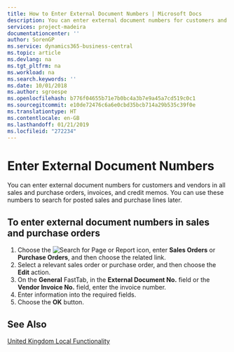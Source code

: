 ```yaml
---
title: How to Enter External Document Numbers | Microsoft Docs
description: You can enter external document numbers for customers and vendors in all sales and purchase orders, invoices, and credit memos. You can use these numbers to search for posted sales and purchase lines later.
services: project-madeira
documentationcenter: ''
author: SorenGP
ms.service: dynamics365-business-central
ms.topic: article
ms.devlang: na
ms.tgt_pltfrm: na
ms.workload: na
ms.search.keywords: ''
ms.date: 10/01/2018
ms.author: sgroespe
ms.openlocfilehash: b776f04655b71e7b0bc4a3b7e9a45a7cd519c0c1
ms.sourcegitcommit: e10de72476c6a6e0cbd35bcb714a29b535c39f0e
ms.translationtype: HT
ms.contentlocale: en-GB
ms.lasthandoff: 01/21/2019
ms.locfileid: "272234"
---
```

# <a name="enter-external-document-numbers"></a>Enter External Document Numbers
You can enter external document numbers for customers and vendors in all sales and purchase orders, invoices, and credit memos. You can use these numbers to search for posted sales and purchase lines later.  

## <a name="to-enter-external-document-numbers-in-sales-and-purchase-orders"></a>To enter external document numbers in sales and purchase orders  

1.  Choose the ![Search for Page or Report](../../media/ui-search/search_small.png "Search for Page or Report icon") icon, enter **Sales Orders** or **Purchase Orders**, and then choose the related link.  
2.  Select a relevant sales order or purchase order, and then choose the **Edit** action.  
3.  On the **General** FastTab, in the **External Document No.** field or the **Vendor Invoice No.** field, enter the invoice number.  
4.  Enter information into the required fields.  
5.  Choose the **OK** button.  

## <a name="see-also"></a>See Also  
 [United Kingdom Local Functionality](united-kingdom-local-functionality.md)
